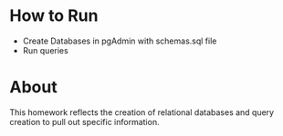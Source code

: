 # How to Run

- Create Databases in pgAdmin with schemas.sql file
- Run queries



# About

This homework reflects the creation of relational databases and query creation to pull out specific information.